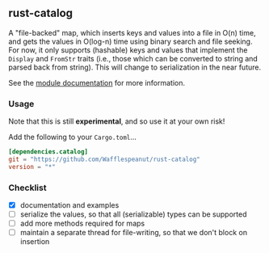 ## rust-catalog

A "file-backed" map, which inserts keys and values into a file in O(n) time, and gets the values in O(log-n) time using binary search and file seeking. For now, it only supports (hashable) keys and values that implement the `Display` and `FromStr` traits (i.e., those which can be converted to string and parsed back from string). This will change to serialization in the near future.

See the [module documentation](https://wafflespeanut.github.io/rust-catalog/catalog/) for more information.

### Usage

Note that this is still **experimental**, and so use it at your own risk!

Add the following to your `Cargo.toml`...

``` toml
[dependencies.catalog]
git = "https://github.com/Wafflespeanut/rust-catalog"
version = "*"
```

### Checklist
 - [x] documentation and examples
 - [ ] serialize the values, so that all (serializable) types can be supported
 - [ ] add more methods required for maps
 - [ ] maintain a separate thread for file-writing, so that we don't block on insertion

